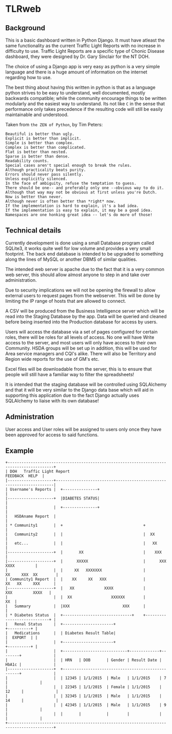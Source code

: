# TLRweb

## Background
This is a basic dashboard written in Python Django. It must have atleast the same functionality as the current Traffic Light Reports with no increase in difficulty to use. Traffic Light Reports are a specific type of Chonic Disease dashboard, they were designed by Dr. Gary Sinclair for the NT DOH.

The choice of using a Django app is very easy as python is a very simple language and there is a huge amount of information on the internet regarding how to use.

The best thing about having this written in python is that as a language python strives to be easy to understand, well documented, mostly backwards compatible; while the community encourage things to be written modularly and the easiest way to understand. Its not like `C` in the sense that performance only takes precedence if the resulting code will still be easily maintainable and understood.

Taken from `the ZEN of Python`, by Tim Peters:

    Beautiful is better than ugly.
    Explicit is better than implicit.
    Simple is better than complex.
    Complex is better than complicated.
    Flat is better than nested.
    Sparse is better than dense.
    Readability counts.
    Special cases aren't special enough to break the rules.
    Although practicality beats purity.
    Errors should never pass silently.
    Unless explicitly silenced.
    In the face of ambiguity, refuse the temptation to guess.
    There should be one-- and preferably only one --obvious way to do it.
    Although that way may not be obvious at first unless you're Dutch.
    Now is better than never.
    Although never is often better than *right* now.
    If the implementation is hard to explain, it's a bad idea.
    If the implementation is easy to explain, it may be a good idea.
    Namespaces are one honking great idea -- let's do more of those!
    
## Technical details
Currently development is done using a small Database program called SQLite3, it works quite well for low volume and provides a very small footprint. The back end database is intended to be upgraded to something along the lines of MySQL or another DBMS of similar qualities.

The intended web server is apache due to the fact that it is a very common web server, this should allow almost anyone to step in and take over administration.

Due to security implications we will not be opening the firewall to allow external users to request pages from the webserver. This will be done by limiting the IP range of hosts that are allowed to connect.

A CSV will be produced from the Business Intelligence server which will be read into the Staging Database by the app. Data will be queried and cleaned before being inserted into the Production database for access by users.

Users will access the database via a set of pages configured for certain roles, there will be roles for all levels of access. No one will have Write access to the server, and most users will only have access to their own Community. HSDA groups will be set up in addition, this will be used for Area service managers and CQI's alike. There will also be Territory and Region wide reports for the use of GM's etc.

Excel files will be downloadable from the server, this is to ensure that people will still have a familiar way to filter the spreadsheets!

It is intended that the staging database will be controlled using SQLAlchemy and that it will be very similar to the Django data base which will aid in supporting this application due to the fact Django actually uses SQLAlchemy to liaise with its own database!



## Administration
User access and User roles will be assigned to users only once they have been approved for access to said functions.


## Example

    +------------------------------------------------------------------------------------------+
    | DOH   Traffic Light Report                                               FEEDBACK  HELP  |
    |--------------------+---------------------------------------------------------------------|
    | Username's Reports |  +---------------+                                                  |
    |--------------------+  |DIABETES STATUS|                                                  |
    |                    |  +---------------+                                                  |
    |   HSDAname Report  |                                                                     |
    | * Community1       |  +                                   +                              |
    |   Community2       |  |                                   |  XX                          |
    |   etc...           |  |                                   |   XX                         |
    |--------------------+  |       XX                          |    XXX                       |
    |--------------------+  |      XXXXX                        |      XXX        XXXX         |
    |                    |  |     XX   XXXXXXX                  |        XX     XXX  XX        |
    | Community1 Report  |  |    XX     XX   XXX                |         XX   XX     XXX      |
    |--------------------+  |   XX             XXXX             |           XXX         XXXX   |
    |                    |  |  XX                 XXXXXX        |                          XX  |
    |   Summary          |  |XXX                       XXX      |                              |
    | * Diabetes Status  |  +------------------------------+    +----------------------------+ |
    |   Renal Status     |  +----------------------+                              +----------+ |
    |   Medications      |  | Diabetes Result Table|                              |  EXPORT  | |
    |                    |  +----------------------+                              +----------+ |
    |                    |  +----------------------------+-------------+--------+              |
    |                    |  | HRN   | DOB       | Gender | Result Date |  HbA1c |              |
    |--------------------+  +---------------------------------------------------+              |
    |                    |  | 12345 | 1/1/2015  | Male   | 1/1/2015    | 7      |              |
    |                    |  | 22345 | 1/1/2015  | Female | 1/1/2015    | 12     |              |
    |                    |  | 32345 | 1/1/2015  | Male   | 1/1/2015    | 14     |              |
    |                    |  | 42345 | 1/1/2015  | Male   | 1/1/2015    | 9      |              |
    |                    |  |       |           |        |             |        |              |
    +------------------------------------------------------------------------------------------+
